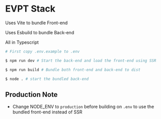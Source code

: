 # EVPT Stack

Uses Vite to bundle Front-end

Uses Esbuild to bundle Back-end

All in Typescript

```bash
# First copy .env.example to .env

$ npm run dev # Start the back-end and load the front-end using SSR

$ npm run build # Bundle both front-end and back-end to dist

$ node . # start the bundled back-end
```

## Production Note

- Change NODE_ENV to `production` before building on `.env` to use the bundled front-end instead of SSR
